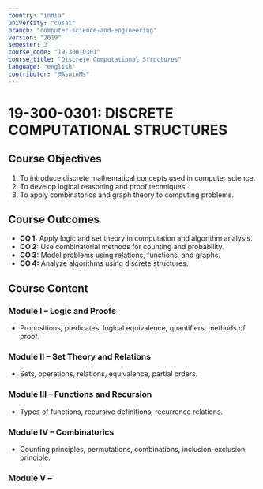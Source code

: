 ```yaml
---
country: "india"
university: "cusat"
branch: "computer-science-and-engineering"
version: "2019"
semester: 3
course_code: "19-300-0301"
course_title: "Discrete Computational Structures"
language: "english"
contributor: "@AswinMs"
---
```


# 19-300-0301: DISCRETE COMPUTATIONAL STRUCTURES

## Course Objectives
1. To introduce discrete mathematical concepts used in computer science.
2. To develop logical reasoning and proof techniques.
3. To apply combinatorics and graph theory to computing problems.

## Course Outcomes
* **CO 1:** Apply logic and set theory in computation and algorithm analysis.
* **CO 2:** Use combinatorial methods for counting and probability.
* **CO 3:** Model problems using relations, functions, and graphs.
* **CO 4:** Analyze algorithms using discrete structures.

## Course Content

### Module I – Logic and Proofs
* Propositions, predicates, logical equivalence, quantifiers, methods of proof.

### Module II – Set Theory and Relations
* Sets, operations, relations, equivalence, partial orders.

### Module III – Functions and Recursion
* Types of functions, recursive definitions, recurrence relations.

### Module IV – Combinatorics
* Counting principles, permutations, combinations, inclusion-exclusion principle.

### Module V –
